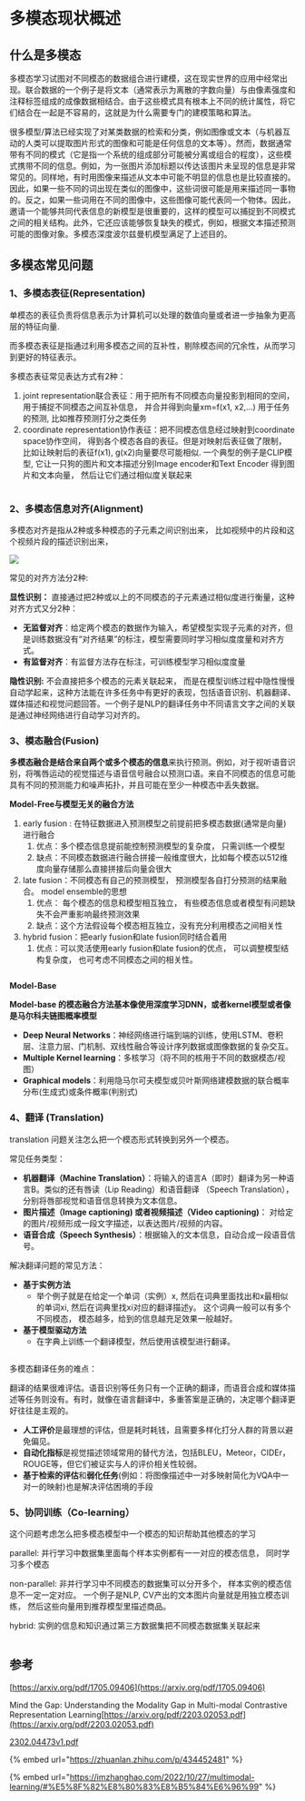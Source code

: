 # 多模态现状概述

## 什么是多模态

多模态学习试图对不同模态的数据组合进行建模，这在现实世界的应用中经常出现。联合数据的一个例子是将文本（通常表示为离散的字数向量）与由像素强度和注释标签组成的成像数据相结合。由于这些模式具有根本上不同的统计属性，将它们结合在一起是不容易的，这就是为什么需要专门的建模策略和算法。

很多模型/算法已经实现了对某类数据的检索和分类，例如图像或文本（与机器互动的人类可以提取图片形式的图像和可能是任何信息的文本等）。然而，数据通常带有不同的模式（它是指一个系统的组成部分可能被分离或组合的程度），这些模式携带不同的信息。例如，为一张图片添加标题以传达该图片未呈现的信息是非常常见的。同样地，有时用图像来描述从文本中可能不明显的信息也是比较直接的。因此，如果一些不同的词出现在类似的图像中，这些词很可能是用来描述同一事物的。反之，如果一些词用在不同的图像中，这些图像可能代表同一个物体。因此，邀请一个能够共同代表信息的新模型是很重要的，这样的模型可以捕捉到不同模式之间的相关结构。此外，它还应该能够恢复缺失的模式，例如，根据文本描述预测可能的图像对象。多模态深度波尔兹曼机模型满足了上述目的。



## 多模态常见问题

### 1、多模态表征(Representation)

单模态的表征负责将信息表示为计算机可以处理的数值向量或者进一步抽象为更高层的特征向量.

而多模态表征是指通过利用多模态之间的互补性，剔除模态间的冗余性，从而学习到更好的特征表示。

多模态表征常见表达方式有2种：

1. joint representation联合表征：用于把所有不同模态向量投影到相同的空间， 用于捕捉不同模态之间互补信息， 并合并得到向量xm=f(x1, x2,...) 用于任务的预测, 比如推荐预测打分之类任务
2. coordinate representation协作表征：把不同模态信息经过映射到coordinate space协作空间， 得到各个模态各自的表征。但是对映射后表征做了限制， 比如让映射后的表征f(x1), g(x2)向量要尽可能相似. 一个典型的例子是CLIP模型, 它让一只狗的图片和文本描述分别Image encoder和Text Encoder 得到图片和文本向量， 然后让它们通过相似度关联起来

<figure><img src="../.gitbook/assets/image (4) (1).png" alt=""><figcaption></figcaption></figure>

### 2、多模态信息对齐(Alignment)

多模态对齐是指从2种或多种模态的子元素之间识别出来， 比如视频中的片段和这个视频片段的描述识别出来，

![](<../.gitbook/assets/image (1) (1) (1).png>)&#x20;

常见的对齐方法分2种:

**显性识别：** 直接通过把2种或以上的不同模态的子元素通过相似度进行衡量，这种对齐方式又分2种：

* **无监督对齐**：给定两个模态的数据作为输入，希望模型实现子元素的对齐，但是训练数据没有“对齐结果”的标注，模型需要同时学习相似度度量和对齐方式。
* **有监督对齐**：有监督方法存在标注，可训练模型学习相似度度量

**隐性识别:** 不会直接把多个模态的元素关联起来， 而是在模型训练过程中隐性慢慢自动学起来，这种方法能在许多任务中有更好的表现，包括语音识别、机器翻译、媒体描述和视觉问题回答。一个例子是NLP的翻译任务中不同语言文字之间的关联是通过神经网络进行自动学习对齐的。



### 3、模态融合(Fusion)

**多模态融合是结合来自两个或多个模态的信息**来执行预测。例如，对于视听语音识别，将嘴唇运动的视觉描述与语音信号融合以预测口语。来自不同模态的信息可能具有不同的预测能力和噪声拓扑，并且可能在至少一种模态中丢失数据。

**Model-Free与模型无关的融合方法**

1. early fusion : 在特征数据进入预测模型之前提前把多模态数据(通常是向量) 进行融合
   1. 优点：多个模态信息提前能控制预测模型的复杂度， 只需训练一个模型
   2. 缺点：不同模态数据进行融合拼接一般维度很大，比如每个模态以512维度向量存储那么直接拼接后向量会很大&#x20;
2. late fusion：不同模态有自己的预测模型， 预测模型各自打分预测的结果融合。 model ensemble的思想
   1. 优点： 每个模态的信息和模型相互独立， 有些模态信息或者模型有问题缺失不会严重影响最终预测效果
   2. 缺点：这个方法假设每个模态相互独立，没有充分利用模态之间相关性
3. hybrid fusion：把early fusion和late fusion同时结合着用
   1. 优点：可以灵活使用early fusion和late fusion的优点， 可以调整模型结构复杂度， 也可考虑不同模态之间的相关性。



<figure><img src="../.gitbook/assets/image (2) (1) (1).png" alt=""><figcaption></figcaption></figure>

**Model-Base**

**Model-base 的模态融合方法基本像使用深度学习DNN，或者kernel模型或者像是马尔科夫链图概率模型**

* **Deep Neural Networks**：神经网络进行端到端的训练，使用LSTM、卷积层、注意力层、门机制、双线性融合等设计序列数据或图像数据的复杂交互。
* **Multiple Kernel learning**：多核学习（将不同的核用于不同的数据模态/视图）
* **Graphical models**：利用隐马尔可夫模型或贝叶斯网络建模数据的联合概率分布(生成式)或条件概率(判别式)



### 4、翻译 (Translation)

translation 问题关注怎么把一个模态形式转换到另外一个模态。

常见任务类型：

* **机器翻译（Machine Translation）**：将输入的语言A（即时）翻译为另一种语言B。类似的还有唇读（Lip Reading）和语音翻译 （Speech Translation），分别将唇部视觉和语音信息转换为文本信息。
* **图片描述（Image captioning) 或者视频描述（Video captioning)**： 对给定的图片/视频形成一段文字描述，以表达图片/视频的内容。
* **语音合成（Speech Synthesis）**：根据输入的文本信息，自动合成一段语音信号。

解决翻译问题的常见方法：

* **基于实例方法**
  * 举个例子就是在给定一个单词（实例）x, 然后在词典里面找出和x最相似的单词xi, 然后在词典里找xi对应的翻译描述y。 这个词典一般可以有多个不同模态， 模态越多，给到的信息越充足效果一般越好。
* **基于模型驱动方法**
  * 在字典上训练一个翻译模型，然后使用该模型进行翻译。

<figure><img src="../.gitbook/assets/image (3) (1) (1).png" alt=""><figcaption></figcaption></figure>

多模态翻译任务的难点：

翻译的结果很难评估。语音识别等任务只有一个正确的翻译，而语音合成和媒体描述等任务则没有。有时，就像在语言翻译中，多重答案是正确的，决定哪个翻译更好往往是主观的。

* **人工评价**是最理想的评估，但是耗时耗钱，且需要多样化打分人群的背景以避免偏见。
* **自动化指标**是视觉描述领域常用的替代方法，包括BLEU，Meteor，CIDEr，ROUGE等，但它们被证实与人的评价相关性较弱。
* **基于检索的评估**和**弱化任务**(例如：将图像描述中一对多映射简化为VQA中一对一的映射)也是解决评估困境的手段

### 5、协同训练（Co-learning）

这个问题考虑怎么把多模态模型中一个模态的知识帮助其他模态的学习

parallel: 并行学习中数据集里面每个样本实例都有一一对应的模态信息， 同时学习多个模态

non-parallel: 非并行学习中不同模态的数据集可以分开多个， 样本实例的模态信息不一定一定对应。 一个例子是NLP, CV产出的文本图片向量就是用独立模态训练， 然后这些向量用到推荐模型里描述商品。

hybrid: 实例的信息和知识通过第三方数据集把不同模态数据集关联起来

<figure><img src="../.gitbook/assets/image (4) (1) (1).png" alt=""><figcaption></figcaption></figure>









## 参考

[https://arxiv.org/pdf/1705.09406](https://arxiv.org/pdf/1705.09406)

Mind the Gap: Understanding the Modality Gap in Multi-modal Contrastive Representation Learning[https://arxiv.org/pdf/2203.02053.pdf](https://arxiv.org/pdf/2203.02053.pdf)

[2302.04473v1.pdf](file:///D:/%E4%B8%AA%E4%BA%BA%E7%AC%94%E8%AE%B0/Papers/2302.04473v1.pdf)

{% embed url="https://zhuanlan.zhihu.com/p/434452481" %}

{% embed url="https://imzhanghao.com/2022/10/27/multimodal-learning/#%E5%8F%82%E8%80%83%E8%B5%84%E6%96%99" %}



